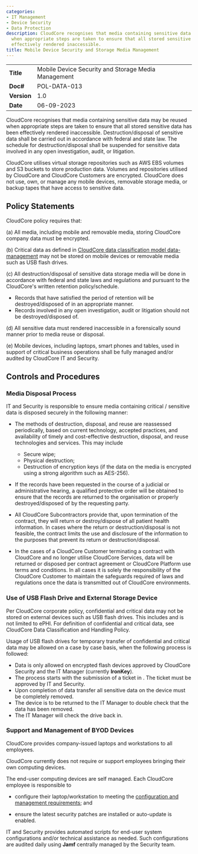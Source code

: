 ```yaml
---
categories:
- IT Management
- Device Security
- Data Protection
description: CloudCore recognises that media containing sensitive data may be reused
  when appropriate steps are taken to ensure that all stored sensitive data has been
  effectively rendered inaccessible.
title: Mobile Device Security and Storage Media Management
---
```


|              |                                     |
|--------------|-------------------------------------|
| **Title**    | Mobile Device Security and Storage Media Management             |
| **Doc#**     | POL-DATA-013 |
| **Version**  | 1.0                                 |
| **Date**     | 06-09-2023                              |

CloudCore recognises that media containing sensitive data may be reused when
appropriate steps are taken to ensure that all stored sensitive data has been
effectively rendered inaccessible. Destruction/disposal of sensitive data shall
be carried out in accordance with federal and state law. The schedule for
destruction/disposal shall be suspended for sensitive data involved in any open
investigation, audit, or litigation.

CloudCore utilises virtual storage repositories such as AWS EBS volumes and S3
buckets to store production data.  Volumes and repositories utilised by
CloudCore and CloudCore Customers are encrypted. CloudCore does not use, own, or
manage any mobile devices, removable storage media, or backup tapes that have
access to sensitive data.

## Policy Statements

CloudCore policy requires that:

(a) All media, including mobile and removable media, storing CloudCore company
data must be encrypted.

(b) Critical data as defined in [CloudCore data classification model
data-management](data-mgmt.md) may not be stored on mobile devices or removable
media such as USB flash drives.

(c) All destruction/disposal of sensitive data storage media will be done in
accordance with federal and state laws and regulations and pursuant to the
CloudCore's written retention policy/schedule.

  * Records that have satisfied the period of retention will be
    destroyed/disposed of in an appropriate manner.
  * Records involved in any open investigation, audit or litigation should not
    be destroyed/disposed of.

(d) All sensitive data must rendered inaccessible in a forensically sound manner
prior to media reuse or disposal.

(e) Mobile devices, including laptops, smart phones and tables, used in support
of critical business operations shall be fully managed and/or audited by
CloudCore IT and Security.



## Controls and Procedures


### Media Disposal Process

IT and Security is responsible to ensure media containing critical / sensitive
data is disposed securely in the following manner:

* The methods of destruction, disposal, and reuse are reassessed periodically,
  based on current technology, accepted practices, and availability of timely
  and cost-effective destruction, disposal, and reuse technologies and services.
  This may include

    - Secure wipe;
    - Physical destruction;
    - Destruction of encryption keys (if the data on the media is encrypted
      using a strong algorithm such as AES-256).

* If the records have been requested in the course of a judicial or
  administrative hearing, a qualified protective order will be obtained to
  ensure that the records are returned to the organisation or properly
  destroyed/disposed of by the requesting party.

* All CloudCore Subcontractors provide that, upon termination of the contract,
  they will return or destroy/dispose of all patient health information. In
  cases where the return or destruction/disposal is not feasible, the contract
  limits the use and disclosure of the information to the purposes that prevent
  its return or destruction/disposal.

*  In the cases of a CloudCore Customer terminating a contract with
   CloudCore and no longer utilise CloudCore Services,
   data will be returned or disposed per contract agreement or
   CloudCore Platform use terms and conditions. In all cases it is
   solely the responsibility of the CloudCore Customer to maintain
   the safeguards required of laws and regulations once the data is transmitted
   out of CloudCore environments.


### Use of USB Flash Drive and External Storage Device

Per CloudCore corporate policy, confidential and critical data may
not be stored on external devices such as USB flash drives.
This includes and is not limited to ePHI.
For definition of confidential and critical data, see
CloudCore Data Classification and Handling Policy.

Usage of USB flash drives for temporary transfer of confidential and critical
data may be allowed on a case by case basis, when the following process is
followed:

*   Data is only allowed on encrypted flash devices approved by CloudCore
    Security and the IT Manager (currently **IronKey**).
*   The process starts with the submission of a ticket in .
    The ticket must be approved by IT and Security.
*   Upon completion of data transfer all sensitive data on the device must be
    completely removed.
*   The device is to be returned to the IT Manager to double check that the data
    has been removed.
*   The IT Manager will check the drive back in.


### Support and Management of BYOD Devices

CloudCore provides company-issued laptops and workstations to all employees.



CloudCore currently does not require or support employees bringing their own
computing devices.

The end-user computing devices are self managed. Each CloudCore employee is
responsible to

* configure their laptop/workstation to meeting the [configuration and
  management requirements](ccm.md); and

* ensure the latest security patches are installed or auto-update is enabled.

IT and Security provides automated scripts for end-user system configurations
and/or technical assistance as needed.  Such configurations are audited daily
using **Jamf** centrally managed by the Security team.